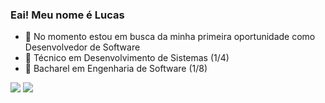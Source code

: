 ### Eai! Meu nome é Lucas

- 🔭 No momento estou em busca da minha primeira oportunidade como Desenvolvedor de Software
- 📕 Técnico em Desenvolvimento de Sistemas (1/4)
- 📗 Bacharel em Engenharia de Software (1/8)

<div align="left"> 
  <a href = "mailto:lucaszambiazzi194@gmail.com"><img src="https://img.shields.io/badge/-Gmail-%23333?style=for-the-badge&logo=gmail&logoColor=white" target="_blank"></a>
  <a href="https://www.linkedin.com/in/lucas-zambiazzi-brandino-724555239/" target="_blank"><img src="https://img.shields.io/badge/-LinkedIn-%230077B5?style=for-the-badge&logo=linkedin&logoColor=white" target="_blank"></a> 
</div>
